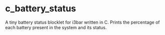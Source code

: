 # c_battery_status
A tiny battery status blocklet for i3bar written in C. Prints the percentage of each battery present in the system and its status.
